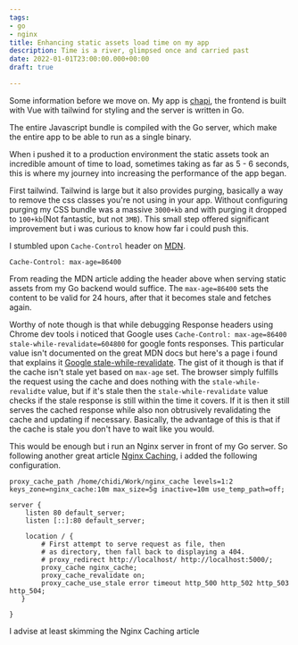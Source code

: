 ```yaml
---
tags:
- go
- nginx
title: Enhancing static assets load time on my app
description: Time is a river, glimpsed once and carried past
date: 2022-01-01T23:00:00.000+00:00
draft: true

---
```

Some information before we move on. My app is [chapi](https://chapihq.com "Chapi"), the frontend is built with Vue with tailwind for styling and the server is written in Go.

The entire Javascript bundle is compiled with the Go server, which make the entire app to be able to run as a single binary.

When i pushed it to a production environment the static assets took an incredible amount of time to load, sometimes taking as far as 5 - 6 seconds, this is where my journey into increasing the performance of the app began.

First tailwind. Tailwind is large but it also provides purging, basically a way to remove the css classes you're not using in your app. Without configuring purging my CSS bundle was a massive `3000+kb` and with purging it dropped to `100+kb`(Not fantastic, but not `3MB`). This small step offered significant improvement but i was curious to know how far i could push this.

I stumbled upon `Cache-Control` header on [MDN](https://developer.mozilla.org/en-US/docs/Web/HTTP/Caching). 
```
Cache-Control: max-age=86400
```
From reading the MDN article adding the header above when serving static assets from my Go backend would suffice. The `max-age=86400` sets the content to be valid for 24 hours, after that it becomes stale and fetches again.

Worthy of note though is that while debugging Response headers using Chrome dev tools i noticed that Google uses `Cache-Control: max-age=86400 stale-while-revalidate=604800` for google fonts responses.
This particular value isn't documented on the great MDN docs but here's a page i found that explains it
[Google stale-while-revalidate](https://web.dev/stale-while-revalidate/).
The gist of it though is that if the cache isn't stale yet based on `max-age` set. The browser simply fulfills the request using the cache and does nothing with the `stale-while-revalidte` value, but if it's stale then the `stale-while-revalidate` value checks if the stale response is still within the time it covers. If it is then it still serves the cached response while also non obtrusively revalidating the cache and updating if necessary.
Basically, the advantage of this is that if the cache is stale you don't have to wait like you would.

This would be enough but i run an Nginx server in front of my Go server. So following another great article [Nginx Caching](https://www.nginx.com/blog/nginx-caching-guide/), i added the following configuration.
```
proxy_cache_path /home/chidi/Work/nginx_cache levels=1:2 keys_zone=nginx_cache:10m max_size=5g inactive=10m use_temp_path=off;

server {
	listen 80 default_server;
	listen [::]:80 default_server;

	location / {
		# First attempt to serve request as file, then
		# as directory, then fall back to displaying a 404.
		# proxy_redirect http://localhost/ http://localhost:5000/; 
		proxy_cache nginx_cache;
		proxy_cache_revalidate on;
		proxy_cache_use_stale error timeout http_500 http_502 http_503 http_504;
   }
   
}
```
I advise at least skimming the Nginx Caching article